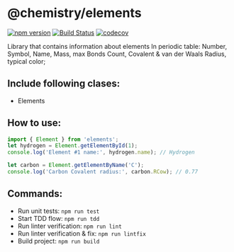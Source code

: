 # @chemistry/elements

[![npm version](https://badge.fury.io/js/%40chemistry%2Felements.svg)](https://badge.fury.io/js/%40chemistry%2Felements)
[![Build Status](https://travis-ci.com/chemistry/chem-js-lib.svg?branch=master)](https://travis-ci.org/chemistry/chem-js-lib)
[![codecov](https://codecov.io/gh/chemistry/elements/branch/master/graph/badge.svg)](https://codecov.io/gh/chemistry/elements)

Library that contains information about elements In periodic table: Number, Symbol, Name, Mass, max Bonds Count, Covalent & van der Waals Radius, typical color;


## Include following clases:
  * Elements

## How to use:
```javascript
import { Element } from 'elements';
let hydrogen = Element.getElementById(1);
console.log('Element #1 name:', hydrogen.name); // Hydrogen

let carbon = Element.getElementByName('C');
console.log('Carbon Covalent radius:', carbon.RCow); // 0.77
```
## Commands:
  * Run unit tests: `npm run test`
  * Start TDD flow: `npm run tdd`
  * Run linter verification: `npm run lint`
  * Run linter verification & fix: `npm run lintfix`
  * Build project: `npm run build`
